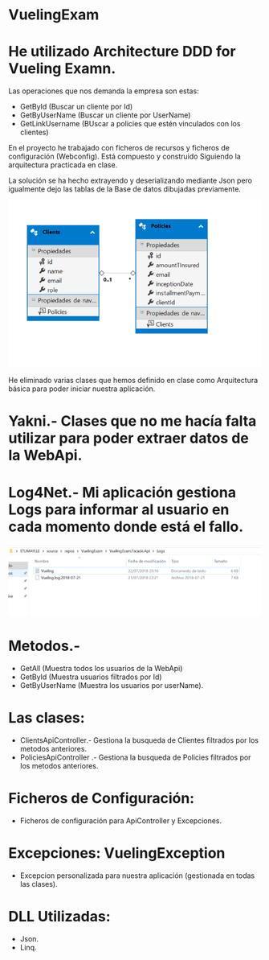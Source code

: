 # VuelingExam

# He utilizado Architecture DDD for Vueling Examn.

Las operaciones que nos demanda la empresa son estas:
  - GetById (Buscar un cliente por Id)
  - GetByUserName (Buscar un cliente por UserName)
  - GetLinkUsername (BUscar a policies que estén vinculados con los clientes)

En el proyecto he trabajado con ficheros de recursos y ficheros de configuración (Webconfig).
Está compuesto y construido Siguiendo la arquitectura practicada en clase. 

La solución se ha hecho extrayendo y deserializando mediante Json pero igualmente dejo las tablas de la Base de datos dibujadas previamente. 

![alt text](Image/BBDD_Company.PNG "Base de Datos Web Api")


He eliminado varias clases que hemos definido en clase como Arquitectura básica para poder iniciar nuestra aplicación.

# Yakni.- Clases que no me hacía falta utilizar para poder extraer datos de la WebApi.

# Log4Net.- Mi aplicación gestiona Logs para informar al usuario en cada momento donde está el fallo. 

![alt text](Image/LogError.PNG "Imágen Log")


# Metodos.- 
  - GetAll (Muestra todos los usuarios de la WebApi)
  - GetById (Muestra usuarios filtrados por Id)
  - GetByUserName (Muestra los usuarios por userName).
  
# Las clases: 
  - ClientsApiController.- Gestiona la busqueda de Clientes filtrados por los metodos anteriores.
  - PoliciesApiController .- Gestiona la busqueda de Policies filtrados por los metodos anteriores. 
  
# Ficheros de Configuración:
  - Ficheros de configuración para ApiController y Excepciones. 
  
# Excepciones: VuelingException
- Excepcion personalizada para nuestra aplicación (gestionada en todas las clases). 
  
# DLL Utilizadas:
- Json.
- Linq.


